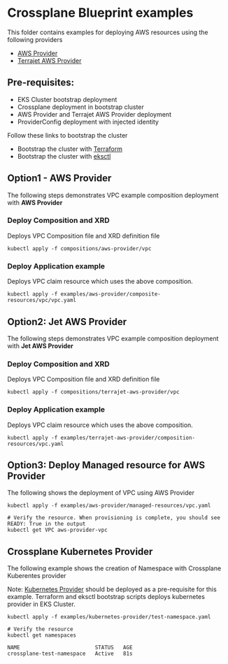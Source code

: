 # Crossplane Blueprint examples
This folder contains examples for deploying AWS resources using the following providers

- [AWS Provider](https://github.com/crossplane/provider-aws)
- [Terrajet AWS Provider](https://github.com/crossplane-contrib/provider-jet-aws)

## Pre-requisites:
 - EKS Cluster bootstrap deployment
 - Crossplane deployment in bootstrap cluster
 - AWS Provider and Terrajet AWS Provider deployment
 - ProviderConfig deployment with injected identity

Follow these links to bootstrap the cluster
- Bootstrap the cluster with [Terraform](../bootstrap/terraform/README.md)
- Bootstrap the cluster with [eksctl](../bootstrap/eksctl/README.md)


## Option1 - AWS Provider
The following steps demonstrates VPC example composition deployment with **AWS Provider**

### Deploy Composition and XRD
Deploys VPC Composition file and XRD definition file

```shell
kubectl apply -f compositions/aws-provider/vpc
```

### Deploy Application example
Deploys VPC claim resource which uses the above composition.

```shell
kubectl apply -f examples/aws-provider/composite-resources/vpc/vpc.yaml
```

## Option2: Jet AWS Provider
The following steps demonstrates VPC example composition deployment with **Jet AWS Provider**

### Deploy Composition and XRD
Deploys VPC Composition file and XRD definition file
```shell
kubectl apply -f compositions/terrajet-aws-provider/vpc
```

### Deploy Application example
Deploys VPC claim resource which uses the above composition.
```shell
kubectl apply -f examples/terrajet-aws-provider/composition-resources/vpc.yaml
```

## Option3: Deploy Managed resource for AWS Provider

The following shows the deployment of VPC using AWS Provider

```shell
kubectl apply -f examples/aws-provider/managed-resources/vpc.yaml

# Verify the resource. When provisioning is complete, you should see READY: True in the output
kubectl get VPC aws-provider-vpc
```

## Crossplane Kubernetes Provider

The following example shows the creation of Namespace with Crossplane Kuberentes provider

Note: [Kubernetes Provider](https://github.com/crossplane-contrib/provider-kubernetes) should be deployed as a pre-requisite for this example.
Terraform and eksctl bootstrap scripts deploys kubernetes provider in EKS Cluster.

```shell
kubectl apply -f examples/kubernetes-provider/test-namespace.yaml

# Verify the resource
kubectl get namespaces  

NAME                        STATUS   AGE
crossplane-test-namespace   Active   81s

```
